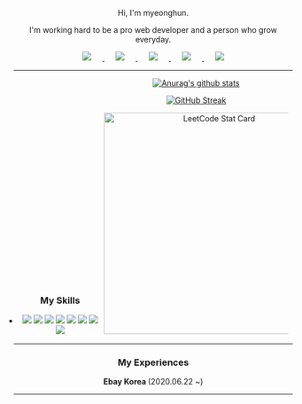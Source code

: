 <div align="center">

Hi, I'm myeonghun.

I'm working hard to be a pro web developer and a person who grow everyday.

<div align=center>

<a href="https://instagram.com/it_myeonghun">
    <img 
        src="http://img.shields.io/badge/-Instagram-black?style=flat&logo=Instagram&link=https://instagram.com/it_myeonghun/"
        style="height : auto; margin-left : 20px; margin-right : 20px;"/>
</a>
	
<a href="https://www.linkedin.com/in/myeonghun-park-7693a1184/">
    <img 
        src="https://img.shields.io/badge/-LinkedIn-blue?style=flat-square&logo=Linkedin&logoColor=white&link=https://www.linkedin.com/in/myeonghun-park-7693a1184/"
        style="height : auto; margin-left : 20px; margin-right : 20px;"/>
</a>

<a href="mailto:mh97888@gmail.co">
    <img 
        src="https://img.shields.io/badge/Gmail-d14836?style=flat-square&logo=Gmail&logoColor=white&link=mailto:mh97888@gmail.com"
        style="height : auto; margin-left : 20px; margin-right : 20px;"/>
</a>


<a href="https://azderica.github.io">
    <img 
        src="http://img.shields.io/badge/-Tech%20Blog-655ced?style=flat&logo=devpost&link=https://developer-azderica.tistory.com/"
        style="height : auto; margin-left : 20px; margin-right : 20px;"/>
</a>

<a href="https://azderica.github.io/til/docs/intro">
    <img 
        src="http://img.shields.io/badge/-TIL-655ced?style=flat&logo=github&link=https://azderica.github.io/til/docs/intro"
        style="height : auto; margin-left : 20px; margin-right : 20px;"/>
</a>

</div>

	
---


<div>
	
<div style="display: inline-block; width:30%;">

<div align="center">

### My Skills

</div>

<div align="center" style="box-sizing: border-box; display: list-item; cursor: pointer;">
<img src="https://img.shields.io/badge/-gray?style=round-square&logo=javascript">
<img src="https://img.shields.io/badge/-gray?style=round-square&logo=vue.js">
<img src="https://img.shields.io/badge/-gray?style=round-square&logo=java">
<img src="https://img.shields.io/badge/-gray?style=round-square&logo=spring">
<img src="https://img.shields.io/badge/-gray?style=round-square&logo=.net">
<img src="https://img.shields.io/badge/-gray?style=round-square&logo=oracle">
<img src="https://img.shields.io/badge/-gray?style=round-square&logo=Microsoft%20SQL%20Server">
<img src="https://img.shields.io/badge/-gray?style=round-square&logo=docker">
	
</div>
	
</div>	

<div style="display: inline-block; width:66%;" align = "center">

<a href="https://github.com/anuraghazra/github-readme-stats">
	<img src="https://github-readme-stats.vercel.app/api?username=Azderica" alt="Anurag&#39;s github stats">
</a>
	

[![GitHub Streak](http://github-readme-streak-stats.herokuapp.com?user=Azderica&date_format=M%20j%5B%2C%20Y%5D)](https://git.io/streak-stats)	

<a href="https://github.com/KnlnKS/leetcode-stats">
  <img alt="LeetCode Stat Card" src="https://apu5rh8gxk.execute-api.us-east-1.amazonaws.com/default/leetcode-stats?username=Azderica" width="400"/>
</a>


</div>	

</div>	

---

<div align="center">

### My Experiences

<summary><strong>Ebay Korea </strong> (2020.06.22 ~)  </summary>
    
</div>

---



<!--
**Azderica/Azderica** is a ✨ _special_ ✨ repository because its `README.md` (this file) appears on your GitHub profile.

Here are some ideas to get you started:

- 🔭 I’m currently working on ...
- 🌱 I’m currently learning ...
- 👯 I’m looking to collaborate on ...
- 🤔 I’m looking for help with ...
- 💬 Ask me about ...
- 📫 How to reach me: ...
- 😄 Pronouns: ...
- ⚡ Fun fact: ...
  -->
